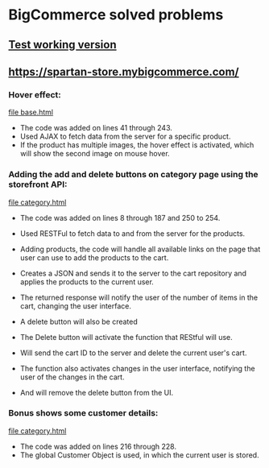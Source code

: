 #  BigCommerce solved problems

## [Test working version](https://spartan-store.mybigcommerce.com/)
## https://spartan-store.mybigcommerce.com/

### Hover effect:
[file base.html](https://github.com/Spartak-Belov-Floresku/bigcommerce/blob/main/templates/layout/base.html)

- The code was added on lines 41 through 243.
- Used AJAX to fetch data from the server for a specific product.
- If the product has multiple images, the hover effect is activated, which will show the second image on mouse hover.

### Adding the add and delete buttons on category page using the storefront API:
[file category.html](https://github.com/Spartak-Belov-Floresku/bigcommerce/blob/main/templates/pages/category.html)

- The code was added on lines 8 through 187 and 250 to 254.
- Used RESTFul to fetch data to and from the server for the products.

- Adding products, the code will handle all available links on the page that user can use to add the products to the cart.
- Creates a JSON and sends it to the server to the cart repository and applies the products to the current user.
- The returned response will notify the user of the number of items in the cart, changing the user interface.
- A delete button will also be created

- The Delete button will activate the function that REStful will use.
- Will send the cart ID to the server and delete the current user's cart.
- The function also activates changes in the user interface, notifying the user of the changes in the cart.
- And will remove the delete button from the UI.


### Bonus shows some customer details:
[file category.html](https://github.com/Spartak-Belov-Floresku/bigcommerce/blob/main/templates/pages/category.html)

- The code was added on lines 216 through 228.
- The global Customer Object is used, in which the current user is stored.
